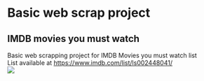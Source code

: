 # Basic web scrap project
## IMDB movies you must watch
Basic web scrapping project for IMDB Movies you must watch list
<br>
List available at https://www.imdb.com/list/ls002448041/
<br>
<img src = "https://jeremymattheiss.files.wordpress.com/2017/07/jaws-logo.png?w=640">
<br>
